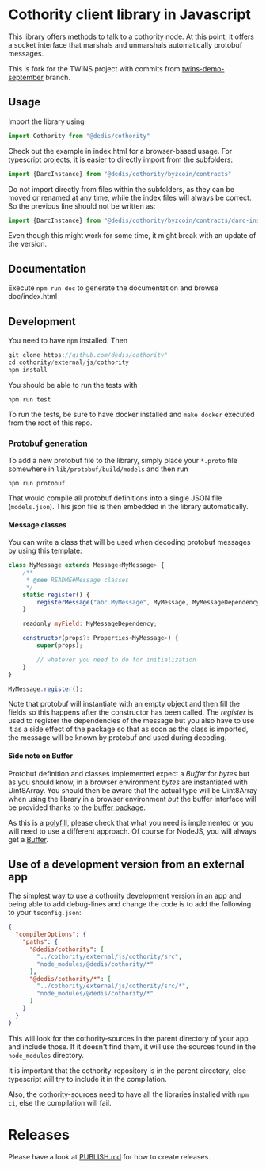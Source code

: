 # Cothority client library in Javascript

This library offers methods to talk to a cothority node. At this point, it
offers a socket interface that marshals and unmarshals automatically protobuf
messages.

This is fork for the TWINS project with commits from [twins-demo-september](https://github.com/dedis/cothority/tree/twins-demo-september)
branch.

## Usage

Import the library using
```js
import Cothority from "@dedis/cothority"
```

Check out the example in index.html for a browser-based usage.
For typescript projects, it is easier to directly import from the subfolders:

```typescript
import {DarcInstance} from "@dedis/cothority/byzcoin/contracts"
```

Do not import directly from files within the subfolders, as they can be moved
 or renamed at any time, while the index files will always be correct.
So the previous line should not be written as:

```typescript
import {DarcInstance} from "@dedis/cothority/byzcoin/contracts/darc-instance."
```

Even though this might work for some time, it might break with an update of
 the version.

## Documentation

Execute `npm run doc` to generate the documentation and browse doc/index.html

## Development

You need to have `npm` installed. Then
```go
git clone https://github.com/dedis/cothority"
cd cothority/external/js/cothority
npm install
```

You should be able to run the tests with
```
npm run test
```

To run the tests, be sure to have docker installed and `make docker` executed from the root of this repo.

### Protobuf generation

To add a new protobuf file to the library, simply place your `*.proto` file
somewhere in `lib/protobuf/build/models` and then run
```
npm run protobuf
```

That would compile all protobuf definitions into a single JSON file
(`models.json`). This json file is then embedded in the library automatically.

#### Message classes

You can write a class that will be used when decoding protobuf messages by using
this template:
```javascript
class MyMessage extends Message<MyMessage> {
    /**
     * @see README#Message classes
     */
    static register() {
        registerMessage("abc.MyMessage", MyMessage, MyMessageDependency);
    }

    readonly myField: MyMessageDependency;

    constructor(props?: Properties<MyMessage>) {
        super(props);

        // whatever you need to do for initialization
    }
}

MyMessage.register();
```

Note that protobuf will instantiate with an empty object and then fill the fields
so this happens after the constructor has been called.
The _register_ is used to register the dependencies of the message but you also
have to use it as a side effect of the package so that as soon as the class is
imported, the message will be known by protobuf and used during decoding.

#### Side note on Buffer

Protobuf definition and classes implemented expect a _Buffer_ for _bytes_ but
as you should know, in a browser environment _bytes_ are instantiated with
Uint8Array. You should then be aware that the actual type will be Uint8Array
when using the library in a browser environment *but* the buffer interface
will be provided thanks to the [buffer package](https://www.npmjs.com/package/buffer).

As this is a [polyfill](https://remysharp.com/2010/10/08/what-is-a-polyfill), please
check that what you need is implemented or you will need to use a different approach. Of
course for NodeJS, you will always get a [Buffer](https://nodejs.org/api/buffer.html).

## Use of a development version from an external app

The simplest way to use a cothority development version in an app and being able to
add debug-lines and change the code is to add the following to your
`tsconfig.json`:

```json
{
  "compilerOptions": {
    "paths": {
      "@dedis/cothority": [
        "../cothority/external/js/cothority/src",
        "node_modules/@dedis/cothority/*"
      ],
      "@dedis/cothority/*": [
        "../cothority/external/js/cothority/src/*",
        "node_modules/@dedis/cothority/*"
      ]
    }
  }
}
```

This will look for the cothority-sources in the parent directory of your app and
include those. If it doesn't find them, it will use the sources found in the `node_modules`
directory.

It is important that the cothority-repository is in the parent directory, else
typescript will try to include it in the compilation.

Also, the cothority-sources need to have all the libraries installed with
`npm ci`, else the compilation will fail.

# Releases

Please have a look at [PUBLISH.md](../../../PUBLISH.md) for how to create
 releases.

